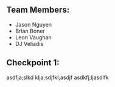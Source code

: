## Team Members:
- Jason Nguyen
- Brian Boner
- Leon Vaughan
- DJ Veliadis

## Checkpoint 1: 
asdfja;slkd klja;sdjfkl;asdjf asdkfj;ljasdlfk


